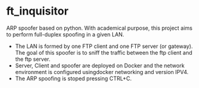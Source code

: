 # ft_inquisitor

ARP spoofer based on python. With academical purpose, this project aims to perform full-duplex spoofing in a given LAN.

- The LAN is formed by one FTP client and one FTP server (or gateway). The goal of this spoofer is
to sniff the traffic between the ftp client and the ftp server.
- Server, Client and spoofer are deployed on Docker and the network environment is configured usingdocker networking and version IPV4.
- The ARP spoofing is stoped pressing CTRL+C.
